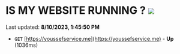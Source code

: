 # IS MY WEBSITE RUNNING ? [![](https://img.shields.io/static/v1?label=Sponsor&message=%E2%9D%A4&logo=GitHub&color=%23fe8e86)](https://github.com/sponsors/<username>)

Last updated: **8/10/2023, 1:45:50 PM**

- `GET` [https://youssefservice.me](https://youssefservice.me) - **Up** (1036ms)
